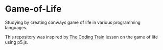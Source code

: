 # Game-of-Life
Studying by creating conways game of life in various programming languages.

This repository was inspired by [The Coding Train](https://youtu.be/FWSR_7kZuYg?si=xjd3wsR0ubTqxcKz) lesson on the game of life using p5.js.
